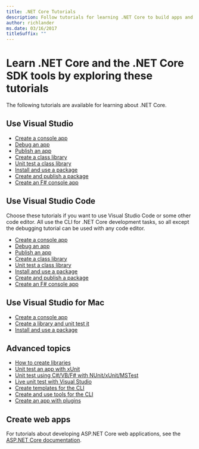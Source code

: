 ```yaml
---
title: .NET Core Tutorials
description: Follow tutorials for learning .NET Core to build apps and libraries on Mac, Linux, and Windows.
author: richlander
ms.date: 03/16/2017
titleSuffix: ""
---
```

# Learn .NET Core and the .NET Core SDK tools by exploring these tutorials

The following tutorials are available for learning about .NET Core.

## Use Visual Studio

- [Create a console app](with-visual-studio.md)
- [Debug an app](debugging-with-visual-studio.md)
- [Publish an app](publishing-with-visual-studio.md)
- [Create a class library](library-with-visual-studio.md)
- [Unit test a class library](testing-library-with-visual-studio.md)
- [Install and use a package](/nuget/quickstart/install-and-use-a-package-in-visual-studio)
- [Create and publish a package](/nuget/quickstart/create-and-publish-a-package-using-visual-studio)
- [Create an F# console app](../../fsharp/get-started/get-started-visual-studio.md)

## Use Visual Studio Code

Choose these tutorials if you want to use Visual Studio Code or some other code editor. All use the CLI for .NET Core development tasks, so all except the debugging tutorial can be used with any code editor.

- [Create a console app](with-visual-studio-code.md)
- [Debug an app](debugging-with-visual-studio-code.md)
- [Publish an app](publishing-with-visual-studio-code.md)
- [Create a class library](library-with-visual-studio-code.md)
- [Unit test a class library](testing-library-with-visual-studio-code.md)
- [Install and use a package](/nuget/quickstart/install-and-use-a-package-using-the-dotnet-cli)
- [Create and publish a package](/nuget/quickstart/create-and-publish-a-package-using-the-dotnet-cli)
- [Create an F# console app](../../fsharp/get-started/get-started-vscode.md)

## Use Visual Studio for Mac

- [Create a console app](using-on-mac-vs.md)
- [Create a library and unit test it](library-with-visual-studio-mac.md)
- [Install and use a package](/nuget/quickstart/install-and-use-a-package-in-visual-studio-mac)

## Advanced topics

- [How to create libraries](libraries.md)
- [Unit test an app with xUnit](testing-with-cli.md)
- [Unit test using C#/VB/F# with NUnit/xUnit/MSTest](../testing/index.md)
- [Live unit test with Visual Studio](/visualstudio/test/live-unit-testing-start)
- [Create templates for the CLI](cli-templates-create-item-template.md)
- [Create and use tools for the CLI](../tools/global-tools-how-to-create.md)
- [Create an app with plugins](creating-app-with-plugin-support.md)

## Create web apps

For tutorials about developing ASP.NET Core web applications, see the [ASP.NET Core documentation](/aspnet/core/).
